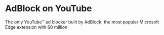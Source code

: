 # AdBlock on YouTube
 The only YouTube™ ad blocker built by AdBlock, the most popular Microsoft Edge extension with 60 million
